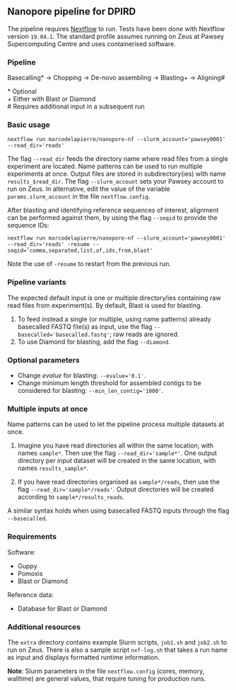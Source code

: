 ## Nanopore pipeline for DPIRD

The pipeline requires [Nextflow](https://github.com/nextflow-io/nextflow) to run. 
Tests have been done with Nextflow version `19.04.1`. 
The standard profile assumes running on Zeus at Pawsey Supercomputing Centre and uses containerised software.


### Pipeline

Basecalling\* -> Chopping -> De-novo assembling -> Blasting\+ -> Aligning\#

\* Optional  
\+ Either with Blast or Diamond  
\# Requires additional input in a subsequent run


### Basic usage

```
nextflow run marcodelapierre/nanopore-nf --slurm_account='pawsey0001' --read_dir='reads'
```

The flag `--read_dir` feeds the directory name where read files from a single experiment are located. 
Name patterns can be used to run multiple experiments at once. Output files are stored in subdirectory(ies) with name `results_$read_dir`. 
The flag `--slurm_account` sets your Pawsey account to run on Zeus. In alternative, edit the value of the variable `params.slurm_account` in the file `nextflow.config`.

After blasting and identifying reference sequences of interest, alignment can be performed against them, by using the flag `--seqid` to provide the sequence IDs:

```
nextflow run marcodelapierre/nanopore-nf --slurm_account='pawsey0001' --read_dir='reads' -resume --seqid='comma,separated,list,of,ids,from,blast'
```

Note the use of `-resume` to restart from the previous run.


### Pipeline variants

The expected default input is one or multiple directory/ies containing raw read files from experiment(s). By default, Blast is used for blasting.

1. To feed instead a single (or multiple, using name patterns) already basecalled FASTQ file(s) as input, use the flag `--basecalled='basecalled.fastq'`; raw reads are ignored.
2. To use Diamond for blasting, add the flag `--diamond`.


### Optional parameters

* Change *evalue* for blasting: `--evalue='0.1'`.
* Change minimum length threshold for assembled contigs to be considered for blasting: `--min_len_contig='1000'`.


### Multiple inputs at once

Name patterns can be used to let the pipeline process multiple datasets at once.

1. Imagine you have read directories all within the same location, with names `sample*`. Then use the flag `--read_dir='sample*'`. One output directory per input dataset will be created in the same location, with names `results_sample*`.

2. If you have read directories organised as `sample*/reads`, then use the flag `--read_dir='sample*/reads'`. Output directories will be created according to `sample*/results_reads`.

A similar syntax holds when using basecalled FASTQ inputs through the flag `--basecalled`.


### Requirements

Software:
* Guppy
* Pomoxis
* Blast or Diamond

Reference data:
* Database for Blast or Diamond


### Additional resources

The `extra` directory contains example Slurm scripts, `job1.sh` and `job2.sh` to run on Zeus. There is also a sample script `nxf-log.sh` that takes a run name as input and displays formatted runtime information.


**Note**: Slurm parameters in the file `nextflow.config` (cores, memory, walltime) are general values, that require tuning for production runs.
